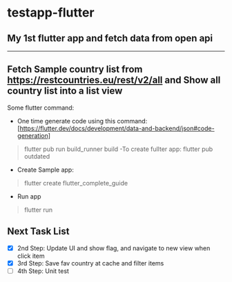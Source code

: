 # testapp-flutter
## My 1st flutter app and fetch data from open api
-------------------------
Fetch Sample country list from https://restcountries.eu/rest/v2/all
and Show all country list into a list view
-------------------------
Some flutter command:
- One time generate code using this command: [https://flutter.dev/docs/development/data-and-backend/json#code-generation]
> flutter pub run build_runner build
-To create fullter app:
> flutter pub outdated
- Create Sample app:
> flutter create flutter_complete_guide
- Run app
> flutter run

## Next Task List
- [X] 2nd Step: Update UI and show flag, and navigate to new view when click item
- [X] 3rd Step: Save fav country at cache and filter items
- [ ] 4th Step: Unit test